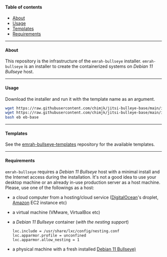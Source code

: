 #### Table of contents

- [About](#about)
- [Usage](#usage)
- [Templates](#templates)
- [Requirements](#requirements)

---

#### About

This repository is the infrastructure of the `emrah-bullseye` installer.
`emrah-bullseye` is an installer to create the containerized systems on _Debian
11 Bullseye_ host.

---

#### Usage

Download the installer and run it with the template name as an argument.

```bash
wget https://raw.githubusercontent.com/chimjk/jitsi-bulleye-base/main/installer/eb
wget https://raw.githubusercontent.com/chimjk/jitsi-bulleye-base/main/installer/eb-base.conf
bash eb eb-base
```

---

#### Templates

See the
[emrah-bullseye-templates](https://github.com/chimjk/jitsi-bulleye)
repository for the available templates.

---

#### Requirements

`emrah-bullseye` requires a _Debian 11 Bullseye_ host with a minimal install
and the Internet access during the installation. It's not a good idea to use
your desktop machine or an already in-use production server as a host machine.
Please, use one of the followings as a host:

- a cloud computer from a hosting/cloud service
  ([DigitalOcean](https://www.digitalocean.com/?refcode=92b0165840d8)'s droplet,
  [Amazon](https://console.aws.amazon.com) EC2 instance etc)

- a virtual machine (VMware, VirtualBox etc)

- a _Debian 11 Bullseye_ container (_with the nesting support_)
  ```
  lxc.include = /usr/share/lxc/config/nesting.conf
  lxc.apparmor.profile = unconfined
  lxc.apparmor.allow_nesting = 1
  ```

- a physical machine with a fresh installed
  [Debian 11 Bullseye)](https://www.debian.org/releases/bullseye/debian-installer/)

